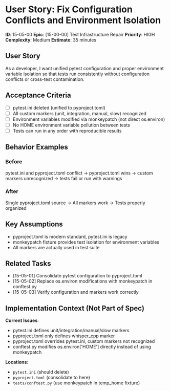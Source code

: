 # User Story: Fix Configuration Conflicts and Environment Isolation

**ID**: 15-05-00
**Epic**: [15-00-00] Test Infrastructure Repair
**Priority**: HIGH
**Complexity**: Medium
**Estimate**: 35 minutes

## User Story

As a developer, I want unified pytest configuration and proper environment variable isolation so that tests run consistently without configuration conflicts or cross-test contamination.

## Acceptance Criteria

- [ ] pytest.ini deleted (unified to pyproject.toml)
- [ ] All custom markers (unit, integration, manual, slow) recognized
- [ ] Environment variables modified via monkeypatch (not direct os.environ)
- [ ] No HOME environment variable pollution between tests
- [ ] Tests can run in any order with reproducible results

## Behavior Examples

### Before
pytest.ini and pyproject.toml conflict → pyproject.toml wins → custom markers unrecognized → tests fail or run with warnings

### After
Single pyproject.toml source → All markers work → Tests properly organized

## Key Assumptions

- pyproject.toml is modern standard, pytest.ini is legacy
- monkeypatch fixture provides test isolation for environment variables
- All markers are actually used in test suite

## Related Tasks

- [15-05-01] Consolidate pytest configuration to pyproject.toml
- [15-05-02] Replace os.environ modifications with monkeypatch in conftest.py
- [15-05-03] Verify configuration and markers work correctly

## Implementation Context (Not Part of Spec)

**Current Issues**:
- pytest.ini defines unit/integration/manual/slow markers
- pyproject.toml only defines whisper_cpp marker
- pyproject.toml overrides pytest.ini, custom markers not recognized
- conftest.py modifies os.environ['HOME'] directly instead of using monkeypatch

**Locations**:
- `pytest.ini` (should delete)
- `pyproject.toml` (consolidate to here)
- `tests/conftest.py` (use monkeypatch in temp_home fixture)
